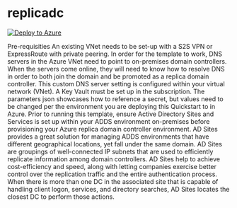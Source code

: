 # replicadc
[![Deploy to Azure](https://aka.ms/deploytoazurebutton)](https://portal.azure.com/#create/Microsoft.Template/uri/https%3A%2F%2Fraw.githubusercontent.com%2Fasptechcloud%2Freplicadc%2Fmain%2Fazuredeploy.json)


Pre-requisities
An existing VNet needs to be set-up with a S2S VPN or ExpressRoute with private peering. In order for the template to work, DNS servers in the Azure VNet need to point to on-premises domain controllers. When the servers come online, they will need to know how to resolve DNS in order to both join the domain and be promoted as a replica domain controller. This custom DNS server setting is configured within your virtual network (VNet).
A Key Vault must be set up in the subscription. The parameters json showcases how to reference a secret, but values need to be changed per the environment you are deploying this Quickstart to in Azure.
Prior to running this template, ensure Active Directory Sites and Services is set up within your ADDS environment on-premises before provisioning your Azure replica domain controller environment. AD Sites provides a great solution for managing ADDS environments that have different geographical locations, yet fall under the same domain. AD Sites are groupings of well-connected IP subnets that are used to efficiently replicate information among domain controllers. AD Sites help to achieve cost-efficiency and speed, along with letting companies exercise better control over the replication traffic and the entire authentication process. When there is more than one DC in the associated site that is capable of handling client logon, services, and directory searches, AD Sites locates the closest DC to perform those actions.
